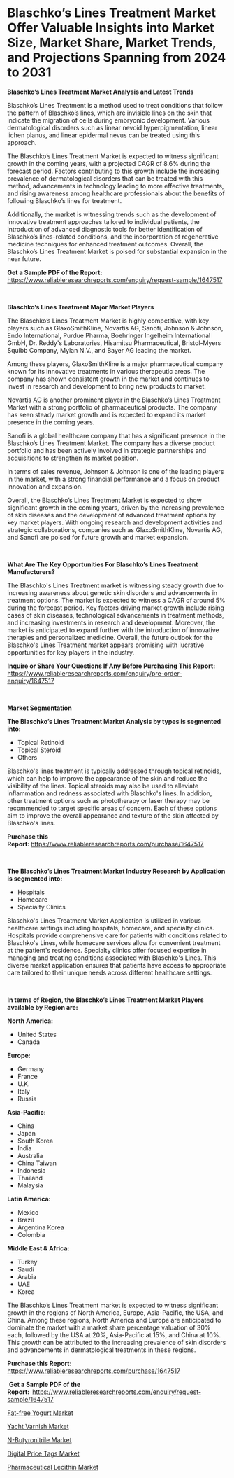 <p><h1>Blaschko’s Lines Treatment Market Offer Valuable Insights into Market Size, Market Share, Market Trends, and Projections Spanning from 2024 to 2031</h1></p><p><strong>Blaschko’s Lines Treatment Market Analysis and Latest Trends</strong></p>
<p><p>Blaschko’s Lines Treatment is a method used to treat conditions that follow the pattern of Blaschko’s lines, which are invisible lines on the skin that indicate the migration of cells during embryonic development. Various dermatological disorders such as linear nevoid hyperpigmentation, linear lichen planus, and linear epidermal nevus can be treated using this approach.</p><p>The Blaschko’s Lines Treatment Market is expected to witness significant growth in the coming years, with a projected CAGR of 8.6% during the forecast period. Factors contributing to this growth include the increasing prevalence of dermatological disorders that can be treated with this method, advancements in technology leading to more effective treatments, and rising awareness among healthcare professionals about the benefits of following Blaschko’s lines for treatment.</p><p>Additionally, the market is witnessing trends such as the development of innovative treatment approaches tailored to individual patients, the introduction of advanced diagnostic tools for better identification of Blaschko’s lines-related conditions, and the incorporation of regenerative medicine techniques for enhanced treatment outcomes. Overall, the Blaschko’s Lines Treatment Market is poised for substantial expansion in the near future.</p></p>
<p><strong>Get a Sample PDF of the Report:&nbsp;</strong> <a href="https://www.reliableresearchreports.com/enquiry/request-sample/1647517">https://www.reliableresearchreports.com/enquiry/request-sample/1647517</a></p>
<p>&nbsp;</p>
<p><strong>Blaschko’s Lines Treatment Major Market Players</strong></p>
<p><p>The Blaschko’s Lines Treatment Market is highly competitive, with key players such as GlaxoSmithKline, Novartis AG, Sanofi, Johnson & Johnson, Endo International, Purdue Pharma, Boehringer Ingelheim International GmbH, Dr. Reddy's Laboratories, Hisamitsu Pharmaceutical, Bristol-Myers Squibb Company, Mylan N.V., and Bayer AG leading the market.</p><p>Among these players, GlaxoSmithKline is a major pharmaceutical company known for its innovative treatments in various therapeutic areas. The company has shown consistent growth in the market and continues to invest in research and development to bring new products to market.</p><p>Novartis AG is another prominent player in the Blaschko’s Lines Treatment Market with a strong portfolio of pharmaceutical products. The company has seen steady market growth and is expected to expand its market presence in the coming years.</p><p>Sanofi is a global healthcare company that has a significant presence in the Blaschko’s Lines Treatment Market. The company has a diverse product portfolio and has been actively involved in strategic partnerships and acquisitions to strengthen its market position.</p><p>In terms of sales revenue, Johnson & Johnson is one of the leading players in the market, with a strong financial performance and a focus on product innovation and expansion.</p><p>Overall, the Blaschko’s Lines Treatment Market is expected to show significant growth in the coming years, driven by the increasing prevalence of skin diseases and the development of advanced treatment options by key market players. With ongoing research and development activities and strategic collaborations, companies such as GlaxoSmithKline, Novartis AG, and Sanofi are poised for future growth and market expansion.</p></p>
<p>&nbsp;</p>
<p><strong>What Are The Key Opportunities For Blaschko’s Lines Treatment Manufacturers?</strong></p>
<p><p>The Blaschko's Lines Treatment market is witnessing steady growth due to increasing awareness about genetic skin disorders and advancements in treatment options. The market is expected to witness a CAGR of around 5% during the forecast period. Key factors driving market growth include rising cases of skin diseases, technological advancements in treatment methods, and increasing investments in research and development. Moreover, the market is anticipated to expand further with the introduction of innovative therapies and personalized medicine. Overall, the future outlook for the Blaschko's Lines Treatment market appears promising with lucrative opportunities for key players in the industry.</p></p>
<p><strong>Inquire or Share Your Questions If Any Before Purchasing This Report:</strong> <a href="https://www.reliableresearchreports.com/enquiry/pre-order-enquiry/1647517">https://www.reliableresearchreports.com/enquiry/pre-order-enquiry/1647517</a></p>
<p>&nbsp;</p>
<p><strong>Market Segmentation</strong></p>
<p><strong>The Blaschko’s Lines Treatment Market Analysis by types is segmented into:</strong></p>
<p><ul><li>Topical Retinoid</li><li>Topical Steroid</li><li>Others</li></ul></p>
<p><p>Blaschko's lines treatment is typically addressed through topical retinoids, which can help to improve the appearance of the skin and reduce the visibility of the lines. Topical steroids may also be used to alleviate inflammation and redness associated with Blaschko's lines. In addition, other treatment options such as phototherapy or laser therapy may be recommended to target specific areas of concern. Each of these options aim to improve the overall appearance and texture of the skin affected by Blaschko's lines.</p></p>
<p><strong>Purchase this Report:&nbsp;</strong><a href="https://www.reliableresearchreports.com/purchase/1647517">https://www.reliableresearchreports.com/purchase/1647517</a></p>
<p>&nbsp;</p>
<p><strong>The Blaschko’s Lines Treatment Market Industry Research by Application is segmented into:</strong></p>
<p><ul><li>Hospitals</li><li>Homecare</li><li>Specialty Clinics</li></ul></p>
<p><p>Blaschko's Lines Treatment Market Application is utilized in various healthcare settings including hospitals, homecare, and specialty clinics. Hospitals provide comprehensive care for patients with conditions related to Blaschko's Lines, while homecare services allow for convenient treatment at the patient's residence. Specialty clinics offer focused expertise in managing and treating conditions associated with Blaschko's Lines. This diverse market application ensures that patients have access to appropriate care tailored to their unique needs across different healthcare settings.</p></p>
<p>&nbsp;</p>
<p><strong>In terms of Region, the Blaschko’s Lines Treatment Market Players available by Region are:</strong></p>
<p>
    <p> <strong> North America: </strong>
        <ul>
            <li>United States</li>
            <li>Canada</li>
        </ul>
        </p> 
    <p> <strong> Europe: </strong>
        <ul>
            <li>Germany</li>
            <li>France</li>
            <li>U.K.</li>
            <li>Italy</li>
            <li>Russia</li>
        </ul>
        </p> 
    <p> <strong> Asia-Pacific: </strong>
        <ul>
            <li>China</li>
            <li>Japan</li>
            <li>South Korea</li>
            <li>India</li>
            <li>Australia</li>
            <li>China Taiwan</li>
            <li>Indonesia</li>
            <li>Thailand</li>
            <li>Malaysia</li>
        </ul>
        </p> 
    <p> <strong> Latin America: </strong>
        <ul>
            <li>Mexico</li>
            <li>Brazil</li>
            <li>Argentina Korea</li>
            <li>Colombia</li>
        </ul>
        </p> 
    <p> <strong> Middle East & Africa: </strong>
        <ul>
            <li>Turkey</li>
            <li>Saudi</li>
            <li>Arabia</li>
            <li>UAE</li>
            <li>Korea</li>
        </ul>
    </p>
    </p>
<p><p>The Blaschko’s Lines Treatment market is expected to witness significant growth in the regions of North America, Europe, Asia-Pacific, the USA, and China. Among these regions, North America and Europe are anticipated to dominate the market with a market share percentage valuation of 30% each, followed by the USA at 20%, Asia-Pacific at 15%, and China at 10%. This growth can be attributed to the increasing prevalence of skin disorders and advancements in dermatological treatments in these regions.</p></p>
<p><strong>Purchase this Report: </strong><a href="https://www.reliableresearchreports.com/purchase/1647517">https://www.reliableresearchreports.com/purchase/1647517</a></p>
<p>&nbsp;<strong>Get a Sample PDF of the Report:&nbsp;&nbsp;</strong><a href="https://www.reliableresearchreports.com/enquiry/request-sample/1647517">https://www.reliableresearchreports.com/enquiry/request-sample/1647517</a></p>
<p><strong></strong></p>
<p><p><a href="https://glittery-fuchsia-86a.notion.site/Fat-free-Yogurt-Market-Challenges-Opportunities-and-Growth-Drivers-and-Major-Market-Players-forec-1fb2977319d247338dd77afcd4aa7909">Fat-free Yogurt Market</a></p><p><a href="https://view.publitas.com/reportprime-1/yacht-varnish-market-offers-provide-insightful-data-for-the-time-period-from-2024-to-2031-and-also-provide-analysis-based-on-application-type-and-region/">Yacht Varnish Market</a></p><p><a href="https://acidic-farm-354.notion.site/Decoding-the-N-Butyronitrile-Market-A-Deep-Dive-into-the-Latest-Market-Trends-Market-Segmentation--e4950f952d2e4eb0a3d870eaf563828d">N-Butyronitrile Market</a></p><p><a href="https://view.publitas.com/reportprime-1/digital-price-tags-market-size-market-trends-and-growth-outlook-forecasted-for-period-from-2024-to-2031/">Digital Price Tags Market</a></p><p><a href="https://acidic-farm-354.notion.site/Pharmaceutical-Lecithin-Market-Research-Report-Reveals-The-Latest-Trends-And-Opportunities-of-this-M-8489547b778445d283b4c2d8689dec7c">Pharmaceutical Lecithin Market</a></p></p>